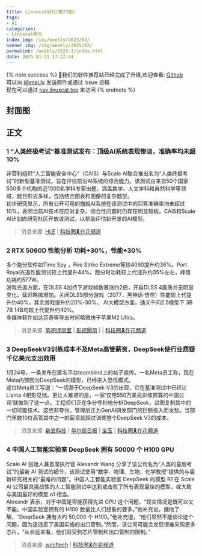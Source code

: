 ```yaml
---
title: Linuxcat周刊(第27期)
tags: 
- AI
categories: 
- Linuxcat周刊
index_img: /img/weekly/2025/03/
banner_img: /img/weekly/2025/03/
permalink: /weekly/2025-3/index.html
date: 2025-01-31 17:22:44
---
```

{% note success %}
👏我们的软件推荐站已经完成了升级,欢迎查看: [Github](https://github.com/ssdomei232/nav-next)   
可以向 [i@mei.lv](mailto:i@mei.lv) 发送邮件或通过 issue 投稿    
现在可以通过 [nav.linuxcat.top](https://nav.linuxcat.top/) 来访问
{% endnote %}

## 封面图
## 正文 
### 1 “人类终极考试”基准测试发布：顶级AI系统表现惨淡，准确率均未超10%
非营利组织“人工智能安全中心”（CAIS）与Scale AI联合推出名为“人类终极考试”的新型基准测试，旨在评估前沿AI系统的综合能力。该测试由来自50个国家500多个机构的近1000名学科专家出题，涵盖数学、人文学科和自然科学等领域，题目形式多样，包括结合图表和图像的复杂题型。   
初步研究显示，所有公开可用的旗舰AI系统在该测试中的回答准确率均未超过10%，表明当前AI技术在应对复杂、综合性问题时仍存在明显短板。CAIS和Scale AI计划向研究社区开放该测试，以帮助评估新开发的AI模型。   
> 消息来源: [HLE](https://agi.safe.ai/) | [科技圈🎗在花频道](https://t.me/zaihuanews/30441)

### 2 RTX 5090D 性能分析 功耗+30%，性能+30%
多个跑分软件如Time Spy ，Fire Strike Extreme等较4090提升约36%。Port Royal光追性能测试较上代提升44%。跑分时功耗较上代提升约35%左右，峰值功耗约577W。   
游戏光追方面，在DLSS 4加持下游戏帧数暴涨约2倍，开启DLSS 4画质并无明显变化，延迟略微增加。关闭DLSS部分游戏（2077，黑神话·悟空）性能较上代提升约40%，其余游戏提升约20%-30%。
AI大模型方面，通义千问2.5模型下 3B 7B 14B均较上代提升约40%。   
多媒体软件如达芬奇等导出时间略微快于苹果M2 Ultra。   
> 消息来源: [笔吧评测室](https://www.bilibili.com/video/BV1UCfHYFEWt) | [影视飓风](https://www.youtube.com/watch?v=0CynkH9qoek) | | [科技圈🎗在花频道](https://t.me/zaihuanews/30445)

### 3 DeepSeekV3训练成本不及Meta高管薪资，DeepSeek使行业质疑千亿美元支出效用
1月24号，一条发布在匿名平台teamblind上的帖子疯传。一名Meta员工称，现在Meta内部因为DeepSeek的模型，已经进入恐慌模式。   
这位Meta员工写道：“一切源于DeepSeek-V3的出现，它在基准测试中已经让Llama 4相形见绌。更让人难堪的是，一家‘仅用550万美元训练预算的中国公司’就做到了这一点。工程师们正在争分夺秒地分析DeepSeek，试图复制其中的一切可能技术。这绝非夸张。管理层正为GenAI研发部门的巨额投入而发愁。当部门里数10位高管其中之一的薪资就超过训练整个DeepSeek V3的成本。   
> 消息来源: [新浪科技](https://weibo.com/1642634100/PbjVRgEyv) | [华尔街日报](https://www.ft.com/content/747a7b11-dcba-4aa5-8d25-403f56216d7e) | [宝玉](https://x.com/dotey/status/1882528871108538808) | [科技圈🎗在花频道](https://t.me/zaihuanews/30470)

### 4 中国人工智能实验室 DeepSeek 拥有 50000 个 H100 GPU
Scale AI 创始人兼首席执行官 Alexandr Wang 分享了该公司名为“人类的最后考试”的最新 AI 测试的细节，该测试使用“数学、物理、生物、化学教授”提供的与最新研究相关的“最难的问题”。中国人工智能实验室 DeepSeek 的模型 R1 在 Scale AI 公司最具挑战性的人工智能测试中达到或击败了所有表现最佳的模型，或大致与美国最好的模型 o1 相当。   
Alexandr 表示，对于中国是否能获得先进 GPU 这个问题，“现实情况是既可以又不能。中国实验室拥有的 H100 数量比人们想象的要多。”他补充说，据他了解，“DeepSeek 拥有大约 50,000 个 H100。”他补充道，“他们显然不能谈论这个问题，因为这违反了美国实施的出口管制。”然而，该公司可能会发现很难采购更多芯片，“从长远来看，他们将受到芯片管制和出口管制的限制。”   
> 消息来源: [wccftech](https://wccftech.com/chinese-ai-lab-deepseek-has-50000-nvidia-h100-ai-gpus-says-ai-ceo/amp/) | [科技圈🎗在花频道](https://t.me/xhqcankao/16767)









































































